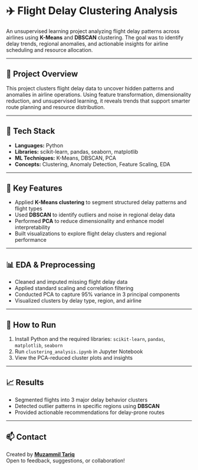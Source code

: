 # ✈️ Flight Delay Clustering Analysis

An unsupervised learning project analyzing flight delay patterns across airlines using **K-Means** and **DBSCAN** clustering. The goal was to identify delay trends, regional anomalies, and actionable insights for airline scheduling and resource allocation.

---

## 📌 Project Overview

This project clusters flight delay data to uncover hidden patterns and anomalies in airline operations. Using feature transformation, dimensionality reduction, and unsupervised learning, it reveals trends that support smarter route planning and resource distribution.

---

## 🔧 Tech Stack

- **Languages:** Python
- **Libraries:** scikit-learn, pandas, seaborn, matplotlib
- **ML Techniques:** K-Means, DBSCAN, PCA
- **Concepts:** Clustering, Anomaly Detection, Feature Scaling, EDA

---

## 🧠 Key Features

- Applied **K-Means clustering** to segment structured delay patterns and flight types  
- Used **DBSCAN** to identify outliers and noise in regional delay data  
- Performed **PCA** to reduce dimensionality and enhance model interpretability  
- Built visualizations to explore flight delay clusters and regional performance

---

## 📊 EDA & Preprocessing

- Cleaned and imputed missing flight delay data  
- Applied standard scaling and correlation filtering  
- Conducted PCA to capture 95% variance in 3 principal components  
- Visualized clusters by delay type, region, and airline

---

## 🚀 How to Run

1. Install Python and the required libraries: `scikit-learn`, `pandas`, `matplotlib`, `seaborn`
2. Run `clustering_analysis.ipynb` in Jupyter Notebook
3. View the PCA-reduced cluster plots and insights

---

## 📈 Results

- Segmented flights into 3 major delay behavior clusters
- Detected outlier patterns in specific regions using **DBSCAN**
- Provided actionable recommendations for delay-prone routes

---

## 📫 Contact

Created by **[Muzammil Tariq](https://www.linkedin.com/in/muzammiltariq95/)**  
Open to feedback, suggestions, or collaboration!
